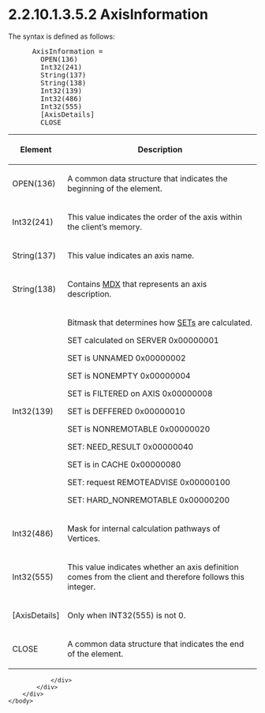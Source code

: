<html dir="LTR" xmlns:mshelp="http://msdn.microsoft.com/mshelp" xmlns:ddue="http://ddue.schemas.microsoft.com/authoring/2003/5" xmlns:xlink="http://www.w3.org/1999/xlink" xmlns:tool="http://www.microsoft.com/tooltip">
    <head>
        <meta http-equiv="Content-Type" content="text/html; CHARSET=utf-8"></meta>
        <meta name="save" content="history"></meta>
        <title>2.2.10.1.3.5.2 AxisInformation</title>
        <xml>
            <mshelp:toctitle title="2.2.10.1.3.5.2 AxisInformation"></mshelp:toctitle>
            <mshelp:rltitle title="[MS-SSAS8]: AxisInformation"></mshelp:rltitle>
            <mshelp:keyword index="A" term="fc900d0b-83df-40e3-a685-f33e0563d494"></mshelp:keyword>
            <mshelp:attr name="DCSext.ContentType" value="open specification"></mshelp:attr>
            <mshelp:attr name="AssetID" value="fc900d0b-83df-40e3-a685-f33e0563d494"></mshelp:attr>
            <mshelp:attr name="TopicType" value="kbRef"></mshelp:attr>
            <mshelp:attr name="DCSext.Title" value="[MS-SSAS8]: AxisInformation" />
        </xml>
    </head>
    <body>
        <div id="header">
            <h1 class="heading">2.2.10.1.3.5.2 AxisInformation</h1>
        </div>
        <div id="mainSection">
            <div id="mainBody">
                <div id="allHistory" class="saveHistory"></div>
                <div id="sectionSection0" class="section" name="collapseableSection">
                    

<p>The syntax is defined as follows:           </p>

<dl>
<dd>
<div><pre> AxisInformation = 
   OPEN(136)
   Int32(241)  
   String(137) 
   String(138)
   Int32(139) 
   Int32(486) 
   Int32(555) 
   [AxisDetails] 
   CLOSE
</pre></div>
</dd></dl>

<table>
 <thead>
  <tr>
   <th>
   <p>Element</p>
   </th>
   <th>
   <p>Description</p>
   </th>
  </tr>
 </thead>
 <tr>
  <td>
  <p>OPEN(136)</p>
  </td>
  <td>
  <p>A common data structure that indicates the beginning
  of the element.</p>
  </td>
 </tr>
 <tr>
  <td>
  <p>Int32(241)</p>
  </td>
  <td>
  <p>This value indicates the order of the axis within the
  client’s memory.</p>
  </td>
 </tr>
 <tr>
  <td>
  <p>String(137)</p>
  </td>
  <td>
  <p>This value indicates an axis name.</p>
  </td>
 </tr>
 <tr>
  <td>
  <p>String(138)</p>
  </td>
  <td>
  <p>Contains <a href="c527450b-f5bd-424b-8c98-ba6365288f35.md#gt_9b631ff5-dc89-45f0-a1c2-db6981e4804f">MDX</a> that represents an
  axis description.</p>
  </td>
 </tr>
 <tr>
  <td>
  <p>Int32(139)</p>
  </td>
  <td>
  <p>Bitmask that determines how <a href="c527450b-f5bd-424b-8c98-ba6365288f35.md#gt_8946498b-e491-4381-8af1-31d528c08d91">SETs</a> are calculated.</p>
  <p>SET calculated on SERVER 0x00000001</p>
  <p>SET is UNNAMED 0x00000002</p>
  <p>SET is NONEMPTY 0x00000004</p>
  <p>SET is FILTERED on AXIS 0x00000008</p>
  <p>SET is DEFFERED 0x00000010</p>
  <p>SET is NONREMOTABLE 0x00000020</p>
  <p>SET: NEED_RESULT 0x00000040</p>
  <p>SET is in CACHE 0x00000080</p>
  <p>SET: request REMOTEADVISE 0x00000100</p>
  <p>SET: HARD_NONREMOTABLE 0x00000200</p>
  </td>
 </tr>
 <tr>
  <td>
  <p>Int32(486)</p>
  </td>
  <td>
  <p>Mask for internal calculation pathways of Vertices.</p>
  </td>
 </tr>
 <tr>
  <td>
  <p>Int32(555)</p>
  </td>
  <td>
  <p>This value indicates whether an axis definition comes
  from the client and therefore follows this integer.</p>
  </td>
 </tr>
 <tr>
  <td>
  <p>[AxisDetails]</p>
  </td>
  <td>
  <p>Only when INT32(555) is not 0.</p>
  </td>
 </tr>
 <tr>
  <td>
  <p>CLOSE</p>
  </td>
  <td>
  <p>A common data structure that indicates the end of the
  element.</p>
  </td>
 </tr>
</table>

<p> </p>


                </div>
            </div>
        </div>
    </body>
</html>
